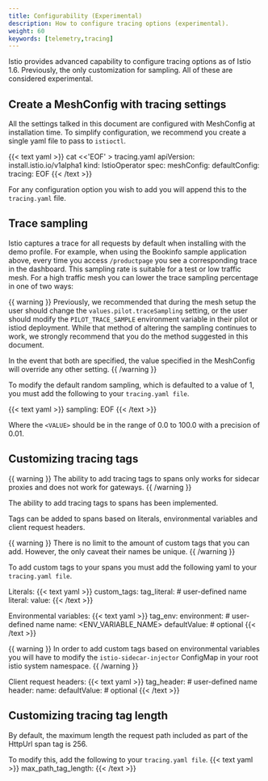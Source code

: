 ```yaml
---
title: Configurability (Experimental)
description: How to configure tracing options (experimental).
weight: 60
keywords: [telemetry,tracing]
---
```


Istio provides advanced capability to configure tracing options as of Istio 1.6.
Previously, the only customization for sampling. All of these are considered experimental.

## Create a MeshConfig with tracing settings

All the settings talked in this document are configured with MeshConfig at installation time.
To simplify configuration, we recommend you create a single yaml file to pass to `istioctl`.

{{< text yaml >}}
cat <<'EOF' > tracing.yaml
apiVersion: install.istio.io/v1alpha1
kind: IstioOperator
spec:
  meshConfig:
    defaultConfig:
      tracing:
EOF
{{< /text >}}

For any configuration option you wish to add you will append this to the `tracing.yaml` file.

## Trace sampling

Istio captures a trace for all requests by default when installing with the demo profile.
For example, when using the Bookinfo sample application above, every time you access
`/productpage` you see a corresponding trace in the
dashboard. This sampling rate is suitable for a test or low traffic
mesh. For a high traffic mesh you can lower the trace sampling
percentage in one of two ways:

{{ warning }}
Previously, we recommended that during the mesh setup the user should change the `values.pilot.traceSampling`
setting, or the user should modify the `PILOT_TRACE_SAMPLE` environment variable in their pilot or istiod deployment.
While that method of altering the sampling continues to work, we strongly recommend that you do the method
suggested in this document.

In the event that both are specified, the value specified in the MeshConfig will override any other setting.
{{ /warning }}

To modify the default random sampling, which is defaulted to a value of 1, you must add the following to your
`tracing.yaml file`.

{{< text yaml >}}
        sampling: <VALUE>
EOF
{{< /text >}}

Where the `<VALUE>` should be in the range of 0.0 to 100.0 with a precision of 0.01.

## Customizing tracing tags

{{ warning }}
The ability to add tracing tags to spans only works for sidecar proxies and does not work
for gateways.
{{ /warning }}

The ability to add tracing tags to spans has been implemented.

Tags can be added to spans based on literals, environmental variables and
client request headers.

{{ warning }}
There is no limit to the amount of custom tags that you can add. However, the only caveat their names be unique.
{{ /warning }}

To add custom tags to your spans you must add the following yaml to your `tracing.yaml file`.

Literals:
{{< text yaml >}}
        custom_tags:
          tag_literal:                   # user-defined name
            literal:
              value: <VALUE>
{{< /text >}}

Environmental variables:
{{< text yaml >}}
          tag_env:
            environment:                 # user-defined name
              name: <ENV_VARIABLE_NAME>
              defaultValue: <VALUE>      # optional
{{< /text >}}

{{ warning }}
In order to add custom tags based on environmental variables you will have
to modify the `istio-sidecar-injector` ConfigMap in your root istio system namespace.
{{ /warning }}

Client request headers:
{{< text yaml >}}
          tag_header:                    # user-defined name
            header:
              name: <CLIENT-HEADER>
              defaultValue: <VALUE>      # optional
{{< /text >}}

## Customizing tracing tag length

By default, the maximum length the request path included as part of the HttpUrl span tag is 256.

To modify this, add the following to your `tracing.yaml file`.
{{< text yaml >}}
        max_path_tag_length: <VALUE>
{{< /text >}}
